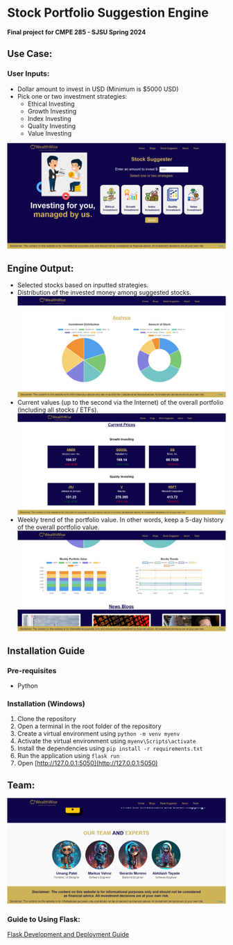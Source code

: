 # Stock Portfolio Suggestion Engine

**Final project for CMPE 285 - SJSU Spring 2024**

## Use Case:

### User Inputs:
- Dollar amount to invest in USD (Minimum is $5000 USD)
- Pick one or two investment strategies:
  - Ethical Investing
  - Growth Investing
  - Index Investing
  - Quality Investing
  - Value Investing

![Investment Strategies](static/pictures/img.png)

## Engine Output:
- Selected stocks based on inputted strategies.
- Distribution of the invested money among suggested stocks.
  ![Stock Distribution](static/pictures/stock_distribution.png)
- Current values (up to the second via the Internet) of the overall portfolio (including all stocks / ETFs).
  ![Stocks Display](static/pictures/stocks_display.png)
- Weekly trend of the portfolio value. In other words, keep a 5-day history of the overall portfolio value.
  ![Weekly History](static/pictures/weekly_history.png)

## Installation Guide

### Pre-requisites
- Python

### Installation (Windows)
1. Clone the repository
2. Open a terminal in the root folder of the repository
3. Create a virtual environment using `python -m venv myenv`
4. Activate the virtual environment using `myenv\Scripts\activate`
5. Install the dependencies using `pip install -r requirements.txt`
6. Run the application using `flask run`
7. Open [http://127.0.0.1:5050](http://127.0.0.1:5050)

## Team:
![img.png](static/pictures/team.png)

### Guide to Using Flask:
[Flask Development and Deployment Guide](https://github.com/pushyachandra/Flask_Dev_Deployment/tree/main)
